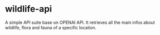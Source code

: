 # wildlife-api
A simple API suite base on OPENAI API. It retrieves all the main infos about wildlife, flora and fauna of a specific location.
